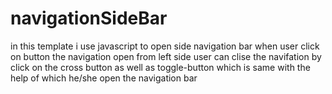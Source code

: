 # navigationSideBar

in this template i use javascript to open side navigation bar
when user click on button the navigation open from left side
user can clise the navifation by click on the cross button as well as toggle-button which is same with the help of which he/she open the navigation bar
